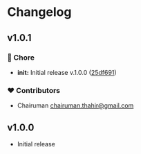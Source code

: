 # Changelog


## v1.0.1


### 🏡 Chore

- **init:** Initial release v.1.0.0 ([25df691](https://github.com/chairuman/nuxt-analytic-reports/commit/25df691))

### ❤️ Contributors

- Chairuman <chairuman.thahir@gmail.com>

## v1.0.0

- Initial release
